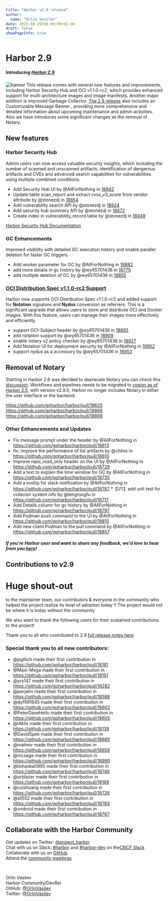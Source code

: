 ```yaml
---
title: "Harbor v2.9 release"
author:
  name: "Orlin Vasilev"
date: 2023-08-29T06:00:00+01:00
draft: false
showPageInfo: true
---
```


# Harbor 2.9

##### Introducing [Harbor 2.9][r29]
![banner](../img/blog-2.9.png)
This release comes with several new features and improvements, including Harbor Security Hub and OCI v1.1.0-rc2, which provides enhanced support for multi-architecture images and image manifests. Another major addition is improved Garbage Collector. [The 2.9 release][r29] also includes an Customizable Message Banner , providing more comprehensive and detailed information about upcoming maintenance and admin activities. Also we have introduces some significant changes as the removal of Notary.

## New features

### Harbor Security Hub
Admin users can now access valuable security insights, which including the number of scanned and unscanned artifacts, identification of dangerous artifacts and CVEs and advanced search capabilities for vulnerabilities using multiple combined conditions.

* Add Security Hub UI by @AllForNothing in [18942](https://github.com/goharbor/harbor/pull/18942)
* Update table scan_report and extract cvss_v3_score from vendor attribute by @stonezdj in [18854](https://github.com/goharbor/harbor/pull/18854)
* Add vulnerability search API by @stonezdj in [18924](https://github.com/goharbor/harbor/pull/18924)
* Add security hub summary API by @stonezdj in [18872](https://github.com/goharbor/harbor/pull/18872)
* Create index in vulnerability_record table by @stonezdj in [18949](https://github.com/goharbor/harbor/pull/18949)

[Harbor Security Hub Documentation](https://goharbor.io/docs/2.9.0/administration/security-hub/)

### GC Enhancements
Improved visibility with detailed GC execution history and enable parallel deletion for faster GC triggers.

* Add worker parameter for GC by @AllForNothing in [18882](https://github.com/goharbor/harbor/pull/18882)
* add more details in gc history by @wy65701436 in [18779](https://github.com/goharbor/harbor/pull/18779)
* add multiple deletion of GC by @wy65701436 in [18855](https://github.com/goharbor/harbor/pull/18855)

### [OCI Distribution Spec v1.1.0-rc2 Support](https://github.com/opencontainers/distribution-spec/releases/tag/v1.1.0-rc2)

Harbor now supports OCI Distribution Spec v1.1.0-rc2 and added support for **Notation** signature and **Nydus** conversion as referrers. This is a significant upgrade that allows users to store and distribute OCI and Docker images. With this feature, users can manage their images more effectively and efficiently.

* support OCI-Subject header by @wy65701436 in [18885](https://github.com/goharbor/harbor/pull/18885)
* add notation support by @wy65701436 in [18909](https://github.com/goharbor/harbor/pull/18909)
* enable notary v2 policy checker by @wy65701436 in [18927](https://github.com/goharbor/harbor/pull/18927)
* Add Notation UI for deployment security by @AllForNothing in [19952](https://github.com/goharbor/harbor/pull/18952)
* support nydus as a accessory by @wy65701436 in [18953](https://github.com/goharbor/harbor/pull/18953)




## Removal of Notary
Starting in Harbor 2.6 was decided to deprecate Notary you can check this [discussion](https://github.com/goharbor/harbor/discussions/16612). Workflows and pipelines needs to be migrated to [cosign as of Harbor 2.5](https://goharbor.io/blog/cosign-2.5.0/), with version v2.9.0, Harbor no longer includes Notary in either the user interface or the backend.

https://github.com/goharbor/harbor/pull/18620  
https://github.com/goharbor/harbor/pull/18666  
https://github.com/goharbor/harbor/pull/18668  

### Other Enhancements and Updates
* Fix message prompt under the header by @AllForNothing in https://github.com/goharbor/harbor/pull/18613
* fix: improve the performance of list artifacts by @chlins in https://github.com/goharbor/harbor/pull/18610
* Improve repo_read_only header on the UI by @AllForNothing in https://github.com/goharbor/harbor/pull/18729
* Add a text to explain the time window for GC by @AllForNothing in https://github.com/goharbor/harbor/pull/18735
* Add a tooltip for slack notification by @AllForNothing in https://github.com/goharbor/harbor/pull/18787
*【UT】add unit test for collector system info by @lengrongfu in https://github.com/goharbor/harbor/pull/18717
* Add Details column for gc history by @AllForNothing in https://github.com/goharbor/harbor/pull/18797
* Add Podman push command to the UI by @AllForNothing in https://github.com/goharbor/harbor/pull/18810
* Add new client Podman to the pull command by @AllForNothing in https://github.com/goharbor/harbor/pull/18857


##### If you're Harbor user and want to share any feedback, we'd love to hear from you [here](https://github.com/goharbor/community/issues/115)!

## Contributions to v2.9
# **Huge shout-out**
to the maintainer team, our contributors & everyone in the
community who helped the project realize its level of adoption today !!
The project would not be where it is today without the community


We also want to thank the following users for their sustained
contributions to the project!

Thank you to all who contributed to 2.9 [full release notes here][r29]


### Special thank you to all new contributors:
* @pgillich made their first contribution in https://github.com/goharbor/harbor/pull/18181
* @Maxi-Mega made their first contribution in https://github.com/goharbor/harbor/pull/18151
* @yrs147 made their first contribution in https://github.com/goharbor/harbor/pull/18282
* @perjahn made their first contribution in https://github.com/goharbor/harbor/pull/18588
* @dyf991645 made their first contribution in https://github.com/goharbor/harbor/pull/18602
* @PeterDaveHello made their first contribution in https://github.com/goharbor/harbor/pull/18605
* @iAklis made their first contribution in https://github.com/goharbor/harbor/pull/18139
* @DavidSpek made their first contribution in https://github.com/goharbor/harbor/pull/18685
* @malmor made their first contribution in https://github.com/goharbor/harbor/pull/18659
* @mcsage made their first contribution in https://github.com/goharbor/harbor/pull/16990
* @lishaokai1995 made their first contribution in https://github.com/goharbor/harbor/pull/18746
* @orblazer made their first contribution in https://github.com/goharbor/harbor/pull/18188
* @cuishuang made their first contribution in https://github.com/goharbor/harbor/pull/18726
* @sll552 made their first contribution in https://github.com/goharbor/harbor/pull/18783
* @vndroid made their first contribution in https://github.com/goharbor/harbor/pull/18767

## Collaborate with the Harbor Community

Get updates on Twitter: [@project\_harbor](https://twitter.com/project_harbor)  
Chat with us on Slack: [#harbor](https://cloud-native.slack.com/messages/harbor)
and [#harbor-dev](https://cloud-native.slack.com/messages/harbor-dev)
on the[CNCF Slack](https://slack.cncf.io)  
Collaborate with us on [GitHub](https://github.com/goharbor/harbor)  
Attend the [community meetings](https://github.com/goharbor/community/wiki/Harbor-Community-Meetings)  

&nbsp;
&nbsp;

Orlin Vasilev  
Harbor Community/DevRel  
GitHub: [@OrlinVasilev](https://github.com/OrlinVasilev)  
Twitter: [@OrlinVasilev](https://twitter.com/OrlinVasilev)


[r29]: https://github.com/goharbor/harbor/releases/tag/v2.9.0
